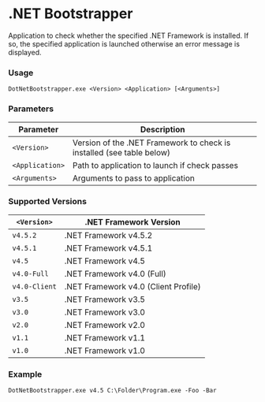 .NET Bootstrapper
====================

Application to check whether the specified .NET Framework is installed. If so, the specified application is launched otherwise an error message is displayed.

### Usage

```Batchfile
DotNetBootstrapper.exe <Version> <Application> [<Arguments>]
```

### Parameters

| Parameter       | Description                                                           |
| --------------- | --------------------------------------------------------------------- |
| `<Version>`     | Version of the .NET Framework to check is installed (see table below) |
| `<Application>` | Path to application to launch if check passes                         |
| `<Arguments>`   | Arguments to pass to application                                      |

### Supported Versions

| `<Version>`     | .NET Framework Version                  |
| --------------- | --------------------------------------- |
| `v4.5.2`        | .NET Framework v4.5.2                   |
| `v4.5.1`        | .NET Framework v4.5.1                   |
| `v4.5`          | .NET Framework v4.5                     |
| `v4.0-Full`     | .NET Framework v4.0 (Full)              |
| `v4.0-Client`   | .NET Framework v4.0 (Client Profile)    |
| `v3.5`          | .NET Framework v3.5                     |
| `v3.0`          | .NET Framework v3.0                     |
| `v2.0`          | .NET Framework v2.0                     |
| `v1.1`          | .NET Framework v1.1                     |
| `v1.0`          | .NET Framework v1.0                     |


### Example

```Batchfile
DotNetBootstrapper.exe v4.5 C:\Folder\Program.exe -Foo -Bar
```

